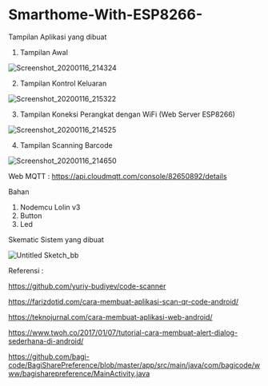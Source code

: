 # Smarthome-With-ESP8266-

Tampilan Aplikasi yang dibuat
1. Tampilan Awal

![Screenshot_20200116_214324](https://user-images.githubusercontent.com/49858542/72536087-2e449b80-38ac-11ea-8c04-a74296d2d747.jpg)

2. Tampilan Kontrol Keluaran

![Screenshot_20200116_215322](https://user-images.githubusercontent.com/49858542/72536108-36044000-38ac-11ea-87cf-c92b0d8b6562.jpg)

3. Tampilan Koneksi Perangkat dengan WiFi (Web Server ESP8266)

![Screenshot_20200116_214525](https://user-images.githubusercontent.com/49858542/72536120-3b618a80-38ac-11ea-88a9-fd30ffe0685f.jpg)

4. Tampilan Scanning Barcode

![Screenshot_20200116_214650](https://user-images.githubusercontent.com/49858542/72536297-90050580-38ac-11ea-810d-5cdb834e9f59.jpg)

Web MQTT : https://api.cloudmqtt.com/console/82650892/details

Bahan
1. Nodemcu Lolin v3
2. Button
3. Led

Skematic Sistem yang dibuat

![Untitled Sketch_bb](https://user-images.githubusercontent.com/49858542/72533728-339fe700-38a8-11ea-964e-e4299275eec7.jpg)

Referensi :

https://github.com/yuriy-budiyev/code-scanner

https://farizdotid.com/cara-membuat-aplikasi-scan-qr-code-android/

https://teknojurnal.com/cara-membuat-aplikasi-web-android/

https://www.twoh.co/2017/01/07/tutorial-cara-membuat-alert-dialog-sederhana-di-android/

https://github.com/bagi-code/BagiSharePreference/blob/master/app/src/main/java/com/bagicode/www/bagisharepreference/MainActivity.java


